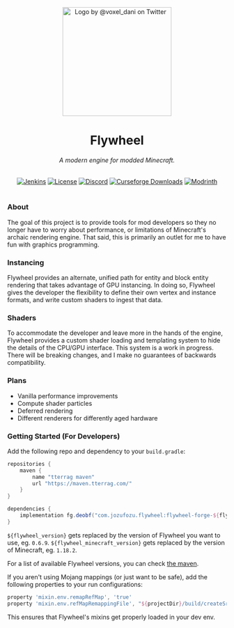 <div align="center">
	<img src="https://i.imgur.com/yVFgPpr.png" alt="Logo by @voxel_dani on Twitter" width="250">
	<h1>Flywheel</h1>
	<h6>A modern engine for modded Minecraft.</h6>
	<a href='https://ci.tterrag.com/job/Flywheel/job/Forge/job/1.18/'><img src='https://ci.tterrag.com/job/Flywheel/job/Forge/job/1.18/badge/icon' alt="Jenkins"></a>
	<a href="https://github.com/Jozufozu/Flywheel/blob/HEAD/LICENSE.md"><img src="https://img.shields.io/github/license/Jozufozu/Flywheel?style=flat&color=900c3f" alt="License"></a>
	<a href="https://discord.gg/xjD59ThnXy"><img src="https://img.shields.io/discord/841464837406195712?color=5865f2&label=Discord&style=flat" alt="Discord"></a>
	<a href="https://www.curseforge.com/minecraft/mc-mods/flywheel"><img src="http://cf.way2muchnoise.eu/486392.svg" alt="Curseforge Downloads"></a>
	<a href="https://modrinth.com/mod/flywheel"><img src="https://img.shields.io/modrinth/dt/flywheel?logo=modrinth&label=&suffix=%20&style=flat&color=242629&labelColor=5ca424&logoColor=1c1c1c" alt="Modrinth"></a>
	<br></br>
</div>

### About

The goal of this project is to provide tools for mod developers so they no longer have to worry about performance, or
limitations of Minecraft's archaic rendering engine. That said, this is primarily an outlet for me to have fun with
graphics programming.

### Instancing

Flywheel provides an alternate, unified path for entity and block entity rendering that takes advantage of GPU
instancing. In doing so, Flywheel gives the developer the flexibility to define their own vertex and instance formats,
and write custom shaders to ingest that data.

### Shaders

To accommodate the developer and leave more in the hands of the engine, Flywheel provides a custom shader loading and
templating system to hide the details of the CPU/GPU interface. This system is a work in progress. There will be
breaking changes, and I make no guarantees of backwards compatibility.

### Plans

- Vanilla performance improvements
- Compute shader particles
- Deferred rendering
- Different renderers for differently aged hardware

### Getting Started (For Developers)

Add the following repo and dependency to your `build.gradle`:

```groovy
repositories {
    maven {
        name "tterrag maven"
        url "https://maven.tterrag.com/"
    }
}

dependencies {
    implementation fg.deobf("com.jozufozu.flywheel:flywheel-forge-${flywheel_minecraft_version}:${flywheel_version}")
}
```
`${flywheel_version}` gets replaced by the version of Flywheel you want to use, eg. `0.6.9`.
`${flywheel_minecraft_version}` gets replaced by the version of Minecraft, eg. `1.18.2`.

For a list of available Flywheel versions, you can check [the maven](https://maven.tterrag.com/com/jozufozu/flywheel/).

If you aren't using Mojang mappings (or just want to be safe), add the following properties to your run configurations:
```groovy
property 'mixin.env.remapRefMap', 'true'
property 'mixin.env.refMapRemappingFile', "${projectDir}/build/createSrgToMcp/output.srg"
```
This ensures that Flywheel's mixins get properly loaded in your dev env.
